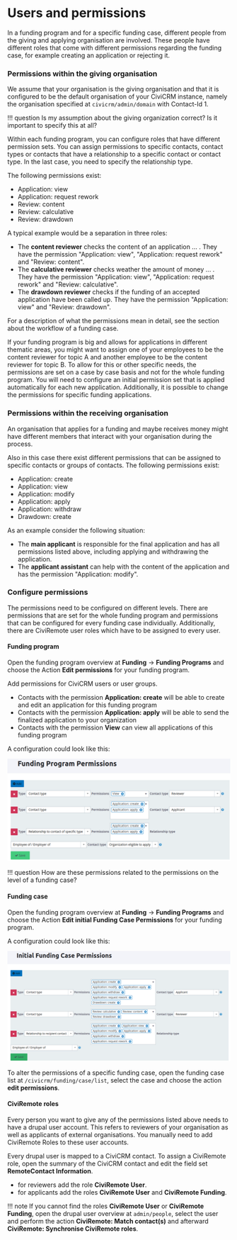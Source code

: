 # Users and permissions

In a funding program and for a specific funding case, different people from the giving and applying organisation are involved. These people have different roles that come with different permissions regarding the funding case, for example creating an application or rejecting it.

### Permissions within the giving organisation

We assume that your organisation is the giving organisation and that it is configured to be the default organisation of your CiviCRM instance, namely the organisation specified at `civicrm/admin/domain` with Contact-Id 1.

!!! question
    Is my assumption about the giving organization correct? Is it important to specify this at all?

Within each funding program, you can configure roles that have different permission sets. You can assign permissions to specific contacts, contact types or contacts that have a relationship to a specific contact or contact type. In the last case, you need to specify the relationship type.

The following permissions exist:

- Application: view
- Application: request rework
- Review: content
- Review: calculative
- Review: drawdown

A typical example would be a separation in three roles:

- The **content reviewer** checks the content of an application ... . They have the permission "Application: view", "Application: request rework" and "Review: content".
- The **calculative reviewer** checks weather the amount of money ... . They have the permission "Application: view", "Application: request rework" and "Review: calculative".
- The **drawdown reviewer** checks if the funding of an accepted application have been called up. They have the permission "Application: view" and "Review: drawdown".

For a description of what the permissions mean in detail, see the section about the workflow of a funding case.

If your funding program is big and allows for applications in different thematic areas, you might want to assign one of your employees to be the content reviewer for topic A and another employee to be the content reviewer for topic B. To allow for this or other specific needs, the permissions are set on a case by case basis and not for the whole funding program. You will need to configure an initial permission set that is applied automatically for each new application. Additionally, it is possible to change the permissions for specific funding applications.

### Permissions within the receiving organisation

An organisation that applies for a funding and maybe receives money might have different members that interact with your organisation during the process.

Also in this case there exist different permissions that can be assigned to specific contacts or groups of contacts. The following permissions exist:

- Application: create
- Application: view
- Application: modify
- Application: apply
- Application: withdraw
- Drawdown: create

As an example consider the following situation:

- The **main applicant** is responsible for the final application and has all permissions listed above, including applying and withdrawing the application.
- The **applicant assistant** can help with the content of the application and has the permission "Application: modify".

### Configure permissions

The permissions need to be configured on different levels. There are permissions that are set for the whole funding program and permissions that can be configured for every funding case individually. Additionally, there are CiviRemote user roles which have to be assigned to every user.

#### Funding program

Open the funding program overview at **Funding** → **Funding Programs** and choose the Action **Edit permissions** for your funding program.

Add permissions for CiviCRM users or user groups.

- Contacts with the permission **Application: create** will be able to create and edit an application for this funding program
- Contacts with the permission **Application: apply** will be able to send the finalized application to your organization
- Contacts with the permission **View** can view all applications of this funding program

A configuration could look like this:

!["Example configuration of permissions on funding program level"](./img/permissions_funding_program.png )

!!! question
    How are these permissions related to the permissions on the level of a funding case?

#### Funding case

Open the funding program overview at **Funding** → **Funding Programs** and choose the Action **Edit initial Funding Case Permissions** for your funding program.

A configuration could look like this:

!["Example configuration of permissions on funding program level"](./img/permissions_funding_case.png )

To alter the permissions of a specific funding case, open the funding case list at `/civicrm/funding/case/list`, select the case and choose the action **edit permissions**.


#### CiviRemote roles

Every person you want to give any of the permissions listed above needs to have a drupal user account. This refers to reviewers of your organisation as well as applicants of external organisations. You manually need to add CiviRemote Roles to these user accounts.

Every drupal user is mapped to a CiviCRM contact. To assign a CiviRemote role, open the summary of the CiviCRM contact and edit the field set **RemoteContact Information**.
- for reviewers add the role **CiviRemote User**.
- for applicants add the roles **CiviRemote User** and **CiviRemote Funding**.

!!! note
    If you cannot find the roles **CiviRemote User** or **CiviRemote Funding**, open the drupal user overview at `admin/people`, select the user and perform the action **CiviRemote: Match contact(s)** and afterward **CiviRemote: Synchronise CiviRemote roles**.


